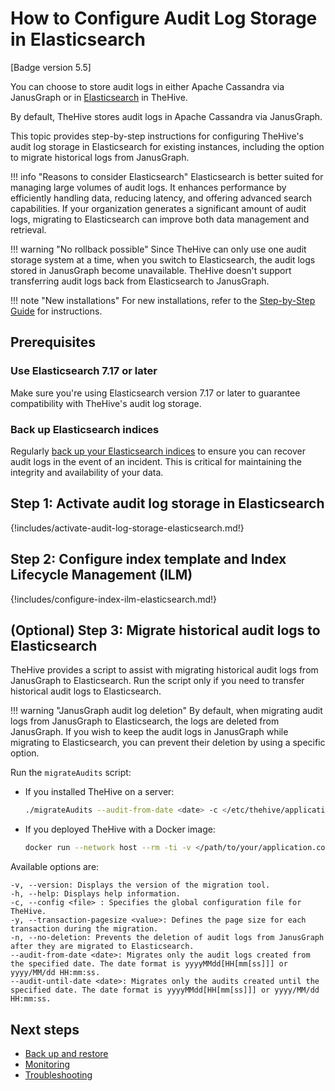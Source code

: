 # How to Configure Audit Log Storage in Elasticsearch

[Badge version 5.5]

You can choose to store audit logs in either Apache Cassandra via JanusGraph or in [Elasticsearch](https://www.elastic.co/enterprise-search) in TheHive.

By default, TheHive stores audit logs in Apache Cassandra via JanusGraph.

This topic provides step-by-step instructions for configuring TheHive's audit log storage in Elasticsearch for existing instances, including the option to migrate historical logs from JanusGraph.

!!! info "Reasons to consider Elasticsearch"
    Elasticsearch is better suited for managing large volumes of audit logs. It enhances performance by efficiently handling data, reducing latency, and offering advanced search capabilities. If your organization generates a significant amount of audit logs, migrating to Elasticsearch can improve both data management and retrieval.

!!! warning "No rollback possible"
    Since TheHive can only use one audit storage system at a time, when you switch to Elasticsearch, the audit logs stored in JanusGraph become unavailable. TheHive doesn't support transferring audit logs back from Elasticsearch to JanusGraph. 

!!! note "New installations"
    For new installations, refer to the [Step-by-Step Guide](../installation/step-by-step-installation-guide.md) for instructions.

## Prerequisites

### Use Elasticsearch 7.17 or later

Make sure you're using Elasticsearch version 7.17 or later to guarantee compatibility with TheHive's audit log storage.

### Back up Elasticsearch indices

Regularly [back up your Elasticsearch indices](https://www.elastic.co/docs/deploy-manage/tools/snapshot-and-restore) to ensure you can recover audit logs in the event of an incident. This is critical for maintaining the integrity and availability of your data.

## Step 1: Activate audit log storage in Elasticsearch

{!includes/activate-audit-log-storage-elasticsearch.md!}

## Step 2: Configure index template and Index Lifecycle Management (ILM)

{!includes/configure-index-ilm-elasticsearch.md!}

## (Optional) Step 3: Migrate historical audit logs to Elasticsearch

TheHive provides a script to assist with migrating historical audit logs from JanusGraph to Elasticsearch. Run the script only if you need to transfer historical audit logs to Elasticsearch.

!!! warning "JanusGraph audit log deletion"
    By default, when migrating audit logs from JanusGraph to Elasticsearch, the logs are deleted from JanusGraph. If you wish to keep the audit logs in JanusGraph while migrating to Elasticsearch, you can prevent their deletion by using a specific option.

Run the `migrateAudits` script:

* If you installed TheHive on a server:

  ``` bash
  ./migrateAudits --audit-from-date <date> -c </etc/thehive/application.conf>
  ```

* If you deployed TheHive with a Docker image:

  ``` bash
  docker run --network host --rm -ti -v </path/to/your/application.conf>:/etc/thehive/application.conf:ro -v </path/to/your/logback.xml>:/etc/thehive/logback.xml:ro strangebee/thehive:5.5.0-1-SNAPSHOT  migrateAudits -Dlogback.configurationFile=/etc/thehive/logback.xml -- --audit-from-date <date> -c /etc/thehive/application.conf
  ```

Available options are:

```
-v, --version: Displays the version of the migration tool.
-h, --help: Displays help information.
-c, --config <file> : Specifies the global configuration file for TheHive.
-y, --transaction-pagesize <value>: Defines the page size for each transaction during the migration.
-n, --no-deletion: Prevents the deletion of audit logs from JanusGraph after they are migrated to Elasticsearch.
--audit-from-date <date>: Migrates only the audit logs created from the specified date. The date format is yyyyMMdd[HH[mm[ss]]] or yyyy/MM/dd HH:mm:ss.
--audit-until-date <date>: Migrates only the audits created until the specified date. The date format is yyyyMMdd[HH[mm[ss]]] or yyyy/MM/dd HH:mm:ss.
```

<h2>Next steps</h2>

* [Back up and restore](../operations/backup-restore/overview.md)
* [Monitoring](monitoring.md)
* [Troubleshooting](troubleshooting.md)